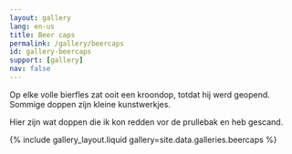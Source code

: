 ```yaml
---
layout: gallery
lang: en-us
title: Beer caps
permalink: /gallery/beercaps
id: gallery-beercaps
support: [gallery]
nav: false
---
```


Op elke volle bierfles zat ooit een kroondop, totdat hij werd geopend.
Sommige doppen zijn kleine kunstwerkjes.

Hier zijn wat doppen die ik kon redden vor de prullebak en heb gescand.

{% include gallery_layout.liquid gallery=site.data.galleries.beercaps %}
